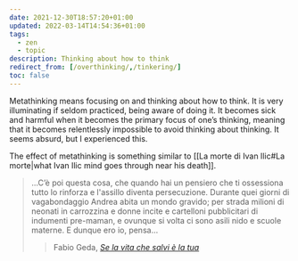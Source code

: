 ```yaml
---
date: 2021-12-30T18:57:20+01:00
updated: 2022-03-14T14:54:36+01:00
tags:
  - zen
  - topic
description: Thinking about how to think
redirect_from: [/overthinking/,/tinkering/]
toc: false
---
```

Metathinking means focusing on and thinking about how to think. It is very illuminating if seldom practiced, being aware of doing it. It becomes sick and harmful when it becomes the primary focus of one’s thinking, meaning that it becomes relentlessly impossible to avoid thinking about thinking. It seems absurd, but I experienced this.

The effect of metathinking is something similar to [[La morte di Ivan Ilic#La morte|what Ivan Ilic mind goes through near his death]].

<blockquote><p>…C’è poi questa cosa, che quando hai un pensiero che ti ossessiona tutto lo rinforza e l'assillo diventa persecuzione. Durante quei giorni di vagabondaggio Andrea abita un mondo gravido; per strada milioni di neonati in carrozzina e donne incite e cartelloni pubblicitari di indumenti pre-maman, e ovunque si volta ci sono asili nido e scuole materne. E dunque ero io, pensa…</p><blockquote>

<p class='cite'>Fabio Geda, <cite><a href='/se-la-vita-che-salvi-e-la-tua' target='_blank' title='“Se la vita che salvi è la tua„ – tommi.space'>Se la vita che salvi è la tua</a></cite></p>
